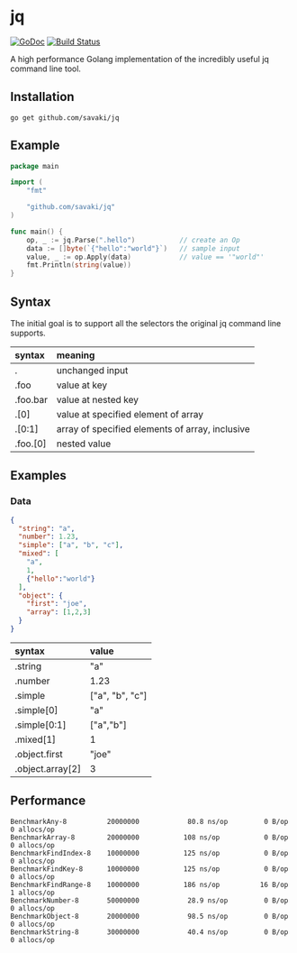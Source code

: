 # jq

[![GoDoc](https://godoc.org/github.com/savaki/jq?status.svg)](https://godoc.org/github.com/savaki/jq)
[![Build Status](https://snap-ci.com/savaki/jq/branch/master/build_image)](https://snap-ci.com/savaki/jq/branch/master)

A high performance Golang implementation of the incredibly useful jq command line tool.

## Installation

```
go get github.com/savaki/jq
```

## Example

```go
package main

import (
	"fmt"

	"github.com/savaki/jq"
)

func main() {
	op, _ := jq.Parse(".hello")           // create an Op
	data := []byte(`{"hello":"world"}`)   // sample input
	value, _ := op.Apply(data)            // value == '"world"'
	fmt.Println(string(value))
}
```

## Syntax

The initial goal is to support all the selectors the original jq command line supports.

| syntax | meaning|
| :--- | :--- |
| . |  unchanged input |
| .foo |  value at key |
| .foo.bar |  value at nested key |
| .[0] | value at specified element of array | 
| .[0:1] | array of specified elements of array, inclusive |
| .foo.[0] | nested value |

## Examples

### Data
```json
{
  "string": "a",
  "number": 1.23,
  "simple": ["a", "b", "c"],
  "mixed": [
    "a",
    1,
    {"hello":"world"}
  ],
  "object": {
    "first": "joe",
    "array": [1,2,3]
  }
}
```

| syntax | value |
| :--- | :--- |
| .string | "a" |
| .number| 1.23 |
| .simple | ["a", "b", "c"] |
| .simple[0] | "a" |
| .simple[0:1] | ["a","b"] |
| .mixed[1] | 1
| .object.first | "joe" |
| .object.array[2] | 3 |

## Performance

```
BenchmarkAny-8         	20000000	        80.8 ns/op	       0 B/op	       0 allocs/op
BenchmarkArray-8       	20000000	       108 ns/op	       0 B/op	       0 allocs/op
BenchmarkFindIndex-8   	10000000	       125 ns/op	       0 B/op	       0 allocs/op
BenchmarkFindKey-8     	10000000	       125 ns/op	       0 B/op	       0 allocs/op
BenchmarkFindRange-8   	10000000	       186 ns/op	      16 B/op	       1 allocs/op
BenchmarkNumber-8      	50000000	        28.9 ns/op	       0 B/op	       0 allocs/op
BenchmarkObject-8      	20000000	        98.5 ns/op	       0 B/op	       0 allocs/op
BenchmarkString-8      	30000000	        40.4 ns/op	       0 B/op	       0 allocs/op
```

